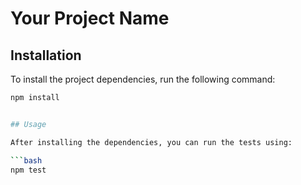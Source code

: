 # Your Project Name

## Installation

To install the project dependencies, run the following command:

```bash
npm install


## Usage

After installing the dependencies, you can run the tests using:

```bash
npm test
